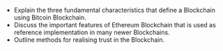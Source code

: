 - Explain the three fundamental characteristics that define a Blockchain using Bitcoin Blockchain.
- Discuss the important features of Ethereum Blockchain that is used as reference implementation in many newer Blockchains.
- Outline methods for realising trust in the Blockchain.